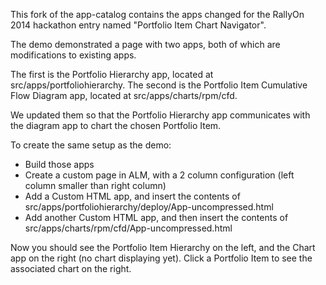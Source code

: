 This fork of the app-catalog contains the apps changed for the RallyOn 2014 hackathon entry named "Portfolio Item Chart Navigator".

The demo demonstrated a page with two apps, both of which are modifications to existing apps.

The first is the Portfolio Hierarchy app, located at src/apps/portfoliohierarchy.
The second is the Portfolio Item Cumulative Flow Diagram app, located at src/apps/charts/rpm/cfd.

We updated them so that the Portfolio Hierarchy app communicates with the diagram app to chart the chosen Portfolio Item.

To create the same setup as the demo:
- Build those apps
- Create a custom page in ALM, with a 2 column configuration (left column smaller than right column)
- Add a Custom HTML app, and insert the contents of src/apps/portfoliohierarchy/deploy/App-uncompressed.html
- Add another Custom HTML app, and then insert the contents of src/apps/charts/rpm/cfd/App-uncompressed.html

Now you should see the Portfolio Item Hierarchy on the left, and the Chart app on the right (no chart displaying yet).
Click a Portfolio Item to see the associated chart on the right.



